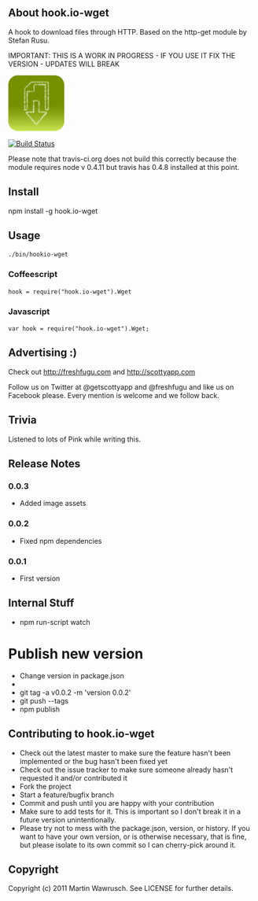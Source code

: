 ## About hook.io-wget

A hook to download files through HTTP. Based on the http-get module by Stefan Rusu.

IMPORTANT: THIS IS A WORK IN PROGRESS - IF YOU USE IT FIX THE VERSION - UPDATES WILL BREAK

![Wget Icon](http://github.com/scottyapp/hook.io-wget/raw/master/assets/wget114x114.png)

[![Build Status](https://secure.travis-ci.org/scottyapp/hook.io-wget.png)](http://travis-ci.org/scottyapp/hook.io-wget.png)

Please note that travis-ci.org does not build this correctly because the module requires node v 0.4.11 but travis has 0.4.8 installed at this point.

## Install

npm install -g hook.io-wget

## Usage

	./bin/hookio-wget 


### Coffeescript

	hook = require("hook.io-wget").Wget
 
### Javascript

	var hook = require("hook.io-wget").Wget;

## Advertising :)

Check out http://freshfugu.com and http://scottyapp.com

Follow us on Twitter at @getscottyapp and @freshfugu and like us on Facebook please. Every mention is welcome and we follow back.

## Trivia

Listened to lots of Pink while writing this.

## Release Notes

### 0.0.3

* Added image assets

### 0.0.2

* Fixed npm dependencies

### 0.0.1

* First version

## Internal Stuff

* npm run-script watch

# Publish new version

* Change version in package.json
* 
* git tag -a v0.0.2 -m 'version 0.0.2'
* git push --tags
* npm publish

## Contributing to hook.io-wget
 
* Check out the latest master to make sure the feature hasn't been implemented or the bug hasn't been fixed yet
* Check out the issue tracker to make sure someone already hasn't requested it and/or contributed it
* Fork the project
* Start a feature/bugfix branch
* Commit and push until you are happy with your contribution
* Make sure to add tests for it. This is important so I don't break it in a future version unintentionally.
* Please try not to mess with the package.json, version, or history. If you want to have your own version, or is otherwise necessary, that is fine, but please isolate to its own commit so I can cherry-pick around it.

## Copyright

Copyright (c) 2011 Martin Wawrusch. See LICENSE for
further details.


